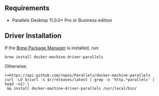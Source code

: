 ## Requirements

* Parallels Desktop 11.0.0+ Pro or Business edition

## Driver Installation

If the [Brew Package Manager](https://brew.sh/) is installed, run:

```
brew install docker-machine-driver-parallels
```

Otherwise:

```shell
r=https://api.github.com/repos/Parallels/docker-machine-parallels
curl -LO $(curl -s $r/releases/latest | grep -o 'http.*parallels' | head -n1) \
 && install docker-machine-driver-parallels /usr/local/bin/
```
